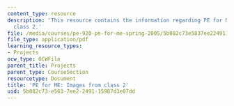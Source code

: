 ```yaml
---
content_type: resource
description: 'This resource contains the information regarding PE for ME: Images from
  class 2.'
file: /media/courses/pe-920-pe-for-me-spring-2005/5b082c73e5837ee2249115987d3e07dd_MITPE_920S05_2.pdf
file_type: application/pdf
learning_resource_types:
- Projects
ocw_type: OCWFile
parent_title: Projects
parent_type: CourseSection
resourcetype: Document
title: 'PE for ME: Images from class 2'
uid: 5b082c73-e583-7ee2-2491-15987d3e07dd
---
```

